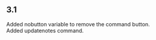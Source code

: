 <h2>3.1</h2>
Added nobutton variable to remove the command button.<br>
Added updatenotes command.<br>
